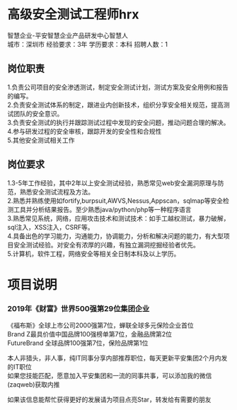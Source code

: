 # 高级安全测试工程师hrx
智慧企业-平安智慧企业产品研发中心智慧人  
城市：深圳市 经验要求：3年 学历要求：本科  招聘人数：1

## 岗位职责
1.负责公司项目的安全渗透测试，制定安全测试计划，测试方案及安全用例和报告的编写。   
2.负责安全测试体系的制定，跟进业内创新技术，组织分享安全相关规范，提高测试团队的安全意识。   
3.负责安全测试的执行并跟踪测试过程中发现的安全问题，推动问题合理的解决。   
4.参与研发过程的安全审核，跟踪开发的安全性和合规性   
5.其他安全测试相关工作

## 岗位要求
1.3-5年工作经验，其中2年以上安全测试经验，熟悉常见web安全漏洞原理与防范，熟悉安全测试流程及方法。   
2.熟悉并熟练使用如fortify,burpsuit,AWVS,Nessus,Appscan，sqlmap等安全检测工具并分析结果报告。至少熟悉java/python/php等一种程序语言   
3.熟悉常见系统，网络，应用攻击技术和测试技术：如手工越权测试，暴力破解，sql注入，XSS注入，CSRF等。   
4.具备出色的学习能力，沟通能力，协调能力，分析和解决问题的能力，有大型项目安全测试经验。对安全有浓厚的兴趣，有独立漏洞挖掘经验者优先。   
5.计算机，软件工程，网络安全等相关全日制本科及以上学历。

# 项目说明

### 2019年《财富》世界500强第29位集团企业
《福布斯》全球上市公司2000强第7位，蝉联全球多元保险企业首位  
Brand Z最具价值中国品牌100强榜单第7位，金融品牌第2位  
FutureBrand 全球品牌100强第7位，保险品牌第1位

本人非猎头，非人事，纯IT同事分享内部推荐职位，每天更新平安集团2个月内发的IT职位  
如果您技能匹配，愿意加入平安集团和一流的同事共事，可以添加我的微信(zaqweb)获取内推 

如果该信息能帮忙获得更好的发展请为项目点亮Star，转发给有需要的朋友




